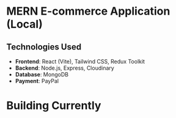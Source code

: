 # MERN E-commerce Application (Local)

## Technologies Used

- **Frontend**: React (Vite), Tailwind CSS, Redux Toolkit
- **Backend**: Node.js, Express, Cloudinary
- **Database**: MongoDB
- **Payment**: PayPal

# Building Currently
